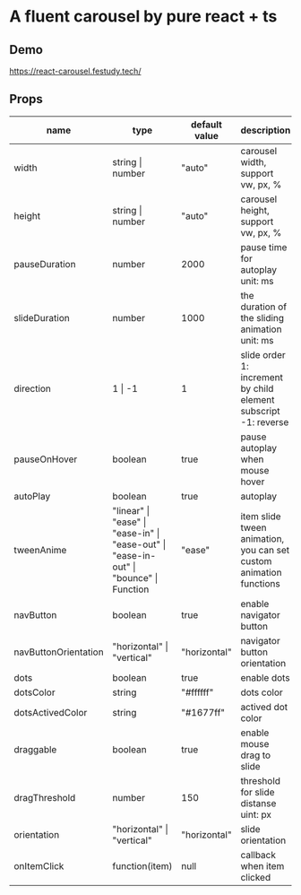 # A fluent carousel by pure react + ts
## Demo
https://react-carousel.festudy.tech/

## Props
| name | type | default value | description |
|------|------|---------------|-------------|
| width | string \| number | "auto" | carousel width, support vw, px, % |
| height | string \| number | "auto" | carousel height, support vw, px, % |
| pauseDuration | number | 2000 | pause time for autoplay<br>unit: ms |
| slideDuration | number | 1000 | the duration of the sliding animation<br>unit: ms |
| direction | 1 \| -1 | 1 | slide order<br>1: increment by child element subscript<br>-1: reverse
| pauseOnHover | boolean | true | pause autoplay when mouse hover |
| autoPlay | boolean | true | autoplay |
| tweenAnime | "linear" \|<br>"ease" \|<br>"ease-in" \|<br>"ease-out" \|<br>"ease-in-out" \|<br>"bounce" \|<br>Function | "ease" | item slide tween animation, you can set custom animation functions |
| navButton | boolean | true | enable navigator button |
| navButtonOrientation | "horizontal" \| "vertical" | "horizontal" | navigator button orientation |
| dots | boolean | true | enable dots |
| dotsColor | string | "#ffffff" | dots color |
| dotsActivedColor | string | "#1677ff" | actived dot color |
| draggable | boolean | true | enable mouse drag to slide |
| dragThreshold | number | 150 | threshold for slide distanse<br>uint: px |
| orientation | "horizontal" \| "vertical" | "horizontal" | slide orientation |
| onItemClick | function(item) | null | callback when item clicked |